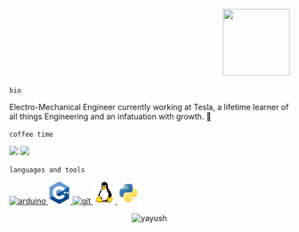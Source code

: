 <p align="right">
<img src="https://mystickermania.com/cdn/stickers/anime/fairy-tail-happy-512x512.png" width="120px" height="120px" />
</p>
<code>bio</code>

<p>Electro-Mechanical Engineer currently working at Tesla, a lifetime learner of all things Engineering and an infatuation with growth. 🌱</p>

<code>coffee time</code>

<p align="left">
<a href="https://www.linkedin.com/in/yotam-hayush-65a5b5193/" target="_blank"><img src="https://img.shields.io/badge/connect with me 🤝-%230077B5.svg?&style=flat-square&logo=linkedin&logoColor=white" /></a>
<a href="mailto:yotam.hayush@gmail.com?subject=Hello%20Yotam,%20From%20Github"><img src="https://img.shields.io/badge/chat with me 💬-%23D14836.svg?&style=flat-square&logo=gmail&logoColor=white" /></a>
</p>

<code>languages and tools</code>

<p align="left"> <a href="https://www.arduino.cc/" target="_blank" rel="noreferrer"> <img src="https://cdn.worldvectorlogo.com/logos/arduino-1.svg" alt="arduino" width="40" height="40"/> </a> <a href="https://www.w3schools.com/cpp/" target="_blank" rel="noreferrer"> <img src="https://raw.githubusercontent.com/devicons/devicon/master/icons/cplusplus/cplusplus-original.svg" alt="cplusplus" width="40" height="40"/> </a> <a href="https://git-scm.com/" target="_blank" rel="noreferrer"> <img src="https://www.vectorlogo.zone/logos/git-scm/git-scm-icon.svg" alt="git" width="40" height="40"/> </a> <a href="https://www.linux.org/" target="_blank" rel="noreferrer"> <img src="https://raw.githubusercontent.com/devicons/devicon/master/icons/linux/linux-original.svg" alt="linux" width="40" height="40"/> </a> <a href="https://www.python.org" target="_blank" rel="noreferrer"> <img src="https://raw.githubusercontent.com/devicons/devicon/master/icons/python/python-original.svg" alt="python" width="40" height="40"/> </a> </p>
<p align="center"> <img src="https://komarev.com/ghpvc/?username=yayush&label=Profile%20views&color=0e75b6&style=flat" alt="yayush" /> </p>

<!--
**yhayush/yhayush** is a ✨ _special_ ✨ repository because its `README.md` (this file) appears on your GitHub profile.

Here are some ideas to get you started:

- 🔭 I’m currently working on ...
- 🌱 I’m currently learning ...
- 👯 I’m looking to collaborate on ...
- 🤔 I’m looking for help with ...
- 💬 Ask me about ...
- 📫 How to reach me: ...
- 😄 Pronouns: ...
- ⚡ Fun fact: ...
-->
